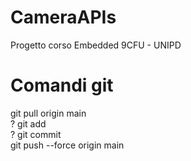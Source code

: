 # CameraAPIs
Progetto corso Embedded 9CFU - UNIPD


# Comandi git

git pull origin main<br/>
  ? git add <file><br/>
  ? git commit <commento><br/>
git push --force origin main<br/>
